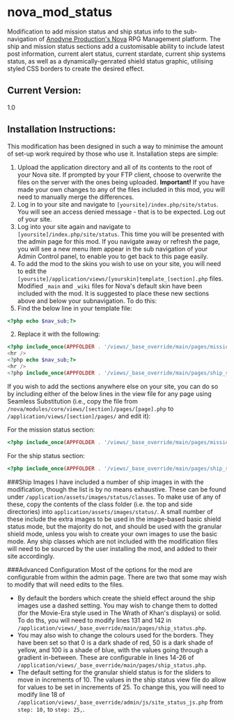 # nova_mod_status
Modification to add mission status and ship status info to the sub-navigation of [Anodyne Production's Nova](http://www.anodyne-productions.com) RPG Management platform. The ship and mission status sections add a customisable ability to include latest post information, current alert status, current stardate, current ship systems status, as well as a dynamically-genrated shield status graphic, utilising styled CSS borders to create the desired effect.

## Current Version:
1.0

## Installation Instructions:
This modification has been designed in such a way to minimise the amount of set-up work required by those who use it. Installation steps are simple:

1. Upload the application directory and all of its contents to the root of your Nova site. If prompted by your FTP client, choose to overwrite the files on the server with the ones being uploaded.
  **Important!** If you have made your own changes to any of the files included in this mod, you will need to manually merge the differences.  
2. Log in to your site and navigate to `[yoursite]/index.php/site/status`. You will see an access denied message - that is to be expected. Log out of your site.
3. Log into your site again and navigate to `[yoursite]/index.php/site/status`. This time you will be presented with the admin page for this mod. If you navigate away or refresh the page, you will see a new menu item appear in the sub navigation of your Admin Control panel, to enable you to get back to this page easily.
4. To add the mod to the skins you wish to use on your site, you will need to edit the `[yoursite]/application/views/[yourskin]template_[section].php` files. Modified `_main` and `_wiki` files for Nova's default skin have been included with the mod. It is suggested to place these new sections above and below your subnavigation. To do this:
  1. Find the below line in your template file:  
  ```php
<?php echo $nav_sub;?>
  ```
  2. Replace it with the following:  
  ```php
<?php include_once(APPFOLDER . '/views/_base_override/main/pages/mission_status.php'); ?>  
<hr />  
<?php echo $nav_sub;?>  
<hr />  
<?php include_once(APPFOLDER . '/views/_base_override/main/pages/ship_status.php'); ?>
  ```

  If you wish to add the sections anywhere else on your site, you can do so by including either of the below lines in the view file for any page using Seamless Substitution (i.e., copy the file from `/nova/modules/core/views/[section]/pages/[page].php` to `/application/views/[section]/pages/` and edit it):

  For the mission status section:  
  ```php
<?php include_once(APPFOLDER . '/views/_base_override/main/pages/mission_status.php'); ?>
  ```
  For the ship status section:  
  ```php
<?php include_once(APPFOLDER . '/views/_base_override/main/pages/ship_status.php'); ?>
  ```

###Ship Images
I have included a number of ship images in with the modification, though the list is by no means exhaustive. These can be found under `/application/assets/images/status/classes`. To make use of any of these, copy the contents of the class folder (i.e. the top and side directories) into `application/assets/images/status/`. A small number of these include the extra images to be used in the image-based basic shield status mode, but the majority do not, and should be used with the granular shield mode, unless you wish to create your own images to use the basic mode. Any ship classes which are not included with the modification files will need to be sourced by the user installing the mod, and added to their site accordingly.

###Advanced Configuration
Most of the options for the mod are configurable from within the admin page. There are two that some may wish to modify that will need edits to the files.
* By default the borders which create the shield effect around the ship images use a dashed setting. You may wish to change them to dotted (for the Movie-Era style used in The Wrath of Khan's displays) or solid. To do ths, you will need to modify lines 131 and 142 in `/application/views/_base_override/main/pages/ship_status.php`.
* You may also wish to change the colours used for the borders. They have been set so that 0 is a dark shade of red, 50 is a dark shade of yellow, and 100 is a shade of blue, with the values going through a gradient in-between. These are configurable in lines 14-26 of `/application/views/_base_override/main/pages/ship_status.php`.
* The default setting for the granular shield status is for the sliders to move in increments of 10. The values in the ship status view file do allow for values to be set in increments of 25. To change this, you will need to modify line 18 of `/application/views/_base_override/admin/js/site_status_js.php` from `step: 10,` to `step: 25,`.
